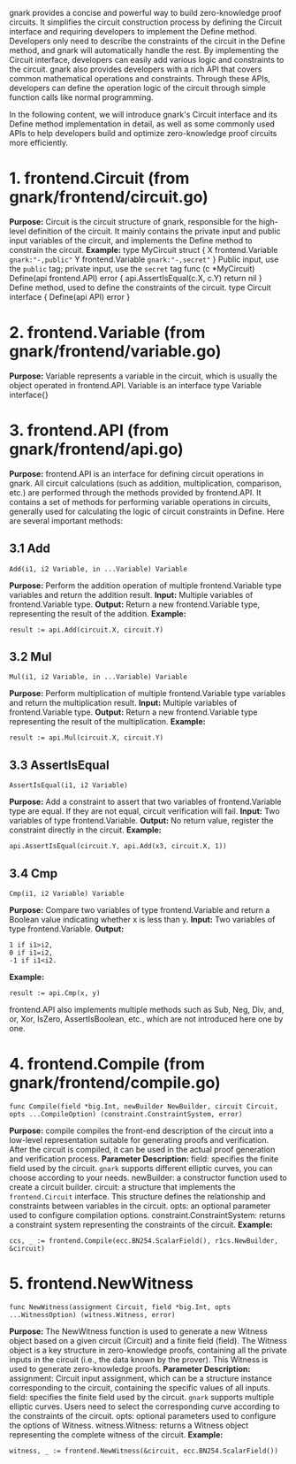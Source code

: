 gnark provides a concise and powerful way to build zero-knowledge proof circuits. It simplifies the circuit construction process by defining the Circuit interface and requiring developers to implement the Define method. Developers only need to describe the constraints of the circuit in the Define method, and gnark will automatically handle the rest. By implementing the Circuit interface, developers can easily add various logic and constraints to the circuit. gnark also provides developers with a rich API that covers common mathematical operations and constraints. Through these APIs, developers can define the operation logic of the circuit through simple function calls like normal programming.

In the following content, we will introduce gnark's Circuit interface and its Define method implementation in detail, as well as some commonly used APIs to help developers build and optimize zero-knowledge proof circuits more efficiently.

# 1. frontend.Circuit (from gnark/frontend/circuit.go)

**Purpose:**
Circuit is the circuit structure of gnark, responsible for the high-level definition of the circuit. It mainly contains the private input and public input variables of the circuit, and implements the Define method to constrain the circuit.
**Example:**
type MyCircuit struct {
X frontend.Variable `gnark:"-,public"`
Y frontend.Variable `gnark:"-,secret"`
}
Public input, use the `public` tag; private input, use the `secret` tag
func (c *MyCircuit) Define(api frontend.API) error {
api.AssertIsEqual(c.X, c.Y)
return nil
}
Define method, used to define the constraints of the circuit.
type Circuit interface {
Define(api API) error
}

# 2. frontend.Variable (from gnark/frontend/variable.go)

**Purpose:**
Variable represents a variable in the circuit, which is usually the object operated in frontend.API. Variable is an interface
type Variable interface{}

# 3. frontend.API (from gnark/frontend/api.go)

**Purpose:**
frontend.API is an interface for defining circuit operations in gnark. All circuit calculations (such as addition, multiplication, comparison, etc.) are performed through the methods provided by frontend.API. It contains a set of methods for performing variable operations in circuits, generally used for calculating the logic of circuit constraints in Define. Here are several important methods:

## 3.1 Add

```
Add(i1, i2 Variable, in ...Variable) Variable
```

**Purpose:**
Perform the addition operation of multiple frontend.Variable type variables and return the addition result.
**Input:**
Multiple variables of frontend.Variable type.
**Output:**
Return a new frontend.Variable type, representing the result of the addition.
**Example:**

```
result := api.Add(circuit.X, circuit.Y)
```

## 3.2 Mul

```
Mul(i1, i2 Variable, in ...Variable) Variable
```

**Purpose:**
Perform multiplication of multiple frontend.Variable type variables and return the multiplication result.
**Input:**
Multiple variables of frontend.Variable type.
**Output:**
Return a new frontend.Variable type representing the result of the multiplication.
**Example:**

```
result := api.Mul(circuit.X, circuit.Y)
```

## 3.3 AssertIsEqual

```
AssertIsEqual(i1, i2 Variable)
```

**Purpose:**
Add a constraint to assert that two variables of frontend.Variable type are equal. If they are not equal, circuit verification will fail.
**Input:**
Two variables of type frontend.Variable.
**Output:**
No return value, register the constraint directly in the circuit.
**Example:**

```
api.AssertIsEqual(circuit.Y, api.Add(x3, circuit.X, 1))
```

## 3.4 Cmp

```
Cmp(i1, i2 Variable) Variable
```

**Purpose:**
Compare two variables of type frontend.Variable and return a Boolean value indicating whether x is less than y.
**Input:**
Two variables of type frontend.Variable.
**Output:**

```
1 if i1>i2,
0 if i1=i2,
-1 if i1<i2.
```

**Example:**

```
result := api.Cmp(x, y)
```

frontend.API also implements multiple methods such as Sub, Neg, Div, and, or, Xor, IsZero, AssertIsBoolean, etc., which are not introduced here one by one.

# 4. frontend.Compile (from gnark/frontend/compile.go)

```
func Compile(field *big.Int, newBuilder NewBuilder, circuit Circuit, opts ...CompileOption) (constraint.ConstraintSystem, error)
```

**Purpose:**
compile compiles the front-end description of the circuit into a low-level representation suitable for generating proofs and verification. After the circuit is compiled, it can be used in the actual proof generation and verification process.
**Parameter Description:**
field: specifies the finite field used by the circuit. `gnark` supports different elliptic curves, you can choose according to your needs.
newBuilder: a constructor function used to create a circuit builder.
circuit: a structure that implements the `frontend.Circuit` interface. This structure defines the relationship and constraints between variables in the circuit.
opts: an optional parameter used to configure compilation options.
constraint.ConstraintSystem: returns a constraint system representing the constraints of the circuit.
**Example:**

```
ccs, _ := frontend.Compile(ecc.BN254.ScalarField(), r1cs.NewBuilder, &circuit)
```

# 5. frontend.NewWitness

```
func NewWitness(assignment Circuit, field *big.Int, opts ...WitnessOption) (witness.Witness, error)
```

**Purpose:**
The NewWitness function is used to generate a new Witness object based on a given circuit (Circuit) and a finite field (field). The Witness object is a key structure in zero-knowledge proofs, containing all the private inputs in the circuit (i.e., the data known by the prover). This Witness is used to generate zero-knowledge proofs.
**Parameter Description:**
assignment: Circuit input assignment, which can be a structure instance corresponding to the circuit, containing the specific values ​​of all inputs.
field: specifies the finite field used by the circuit. `gnark` supports multiple elliptic curves. Users need to select the corresponding curve according to the constraints of the circuit.
opts: optional parameters used to configure the options of Witness.
witness.Witness: returns a Witness object representing the complete witness of the circuit.
**Example:**

```
witness, _ := frontend.NewWitness(&circuit, ecc.BN254.ScalarField())
```
